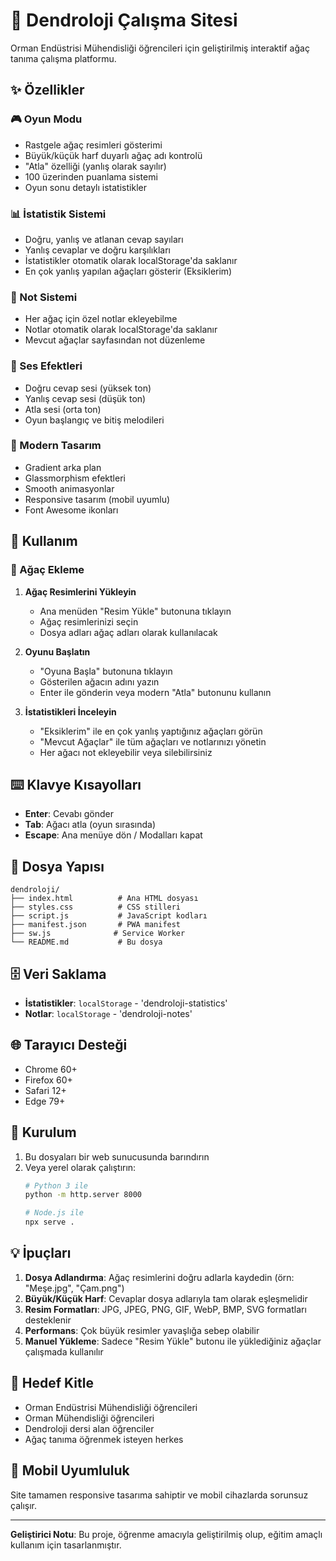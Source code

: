 # 🌳 Dendroloji Çalışma Sitesi

Orman Endüstrisi Mühendisliği öğrencileri için geliştirilmiş interaktif ağaç tanıma çalışma platformu.

## ✨ Özellikler

### 🎮 Oyun Modu
- Rastgele ağaç resimleri gösterimi
- Büyük/küçük harf duyarlı ağaç adı kontrolü
- "Atla" özelliği (yanlış olarak sayılır)
- 100 üzerinden puanlama sistemi
- Oyun sonu detaylı istatistikler

### 📊 İstatistik Sistemi
- Doğru, yanlış ve atlanan cevap sayıları
- Yanlış cevaplar ve doğru karşılıkları
- İstatistikler otomatik olarak localStorage'da saklanır
- En çok yanlış yapılan ağaçları gösterir (Eksiklerim)

### 📝 Not Sistemi
- Her ağaç için özel notlar ekleyebilme
- Notlar otomatik olarak localStorage'da saklanır
- Mevcut ağaçlar sayfasından not düzenleme

### 🎵 Ses Efektleri
- Doğru cevap sesi (yüksek ton)
- Yanlış cevap sesi (düşük ton)
- Atla sesi (orta ton)
- Oyun başlangıç ve bitiş melodileri

### 🎨 Modern Tasarım
- Gradient arka plan
- Glassmorphism efektleri
- Smooth animasyonlar
- Responsive tasarım (mobil uyumlu)
- Font Awesome ikonları

## 🚀 Kullanım

### 📁 Ağaç Ekleme
1. **Ağaç Resimlerini Yükleyin**
   - Ana menüden "Resim Yükle" butonuna tıklayın
   - Ağaç resimlerinizi seçin
   - Dosya adları ağaç adları olarak kullanılacak

2. **Oyunu Başlatın**
   - "Oyuna Başla" butonuna tıklayın
   - Gösterilen ağacın adını yazın
   - Enter ile gönderin veya modern "Atla" butonunu kullanın

3. **İstatistikleri İnceleyin**
   - "Eksiklerim" ile en çok yanlış yaptığınız ağaçları görün
   - "Mevcut Ağaçlar" ile tüm ağaçları ve notlarınızı yönetin
   - Her ağacı not ekleyebilir veya silebilirsiniz

## ⌨️ Klavye Kısayolları

- **Enter**: Cevabı gönder
- **Tab**: Ağacı atla (oyun sırasında)
- **Escape**: Ana menüye dön / Modalları kapat

## 📁 Dosya Yapısı

```
dendroloji/
├── index.html          # Ana HTML dosyası
├── styles.css          # CSS stilleri
├── script.js           # JavaScript kodları
├── manifest.json       # PWA manifest
├── sw.js              # Service Worker
└── README.md           # Bu dosya
```

## 🗄️ Veri Saklama

- **İstatistikler**: `localStorage` - 'dendroloji-statistics'
- **Notlar**: `localStorage` - 'dendroloji-notes'

## 🌐 Tarayıcı Desteği

- Chrome 60+
- Firefox 60+
- Safari 12+
- Edge 79+

## 🔧 Kurulum

1. Bu dosyaları bir web sunucusunda barındırın
2. Veya yerel olarak çalıştırın:
   ```bash
   # Python 3 ile
   python -m http.server 8000
   
   # Node.js ile
   npx serve .
   ```

## 💡 İpuçları

1. **Dosya Adlandırma**: Ağaç resimlerini doğru adlarla kaydedin (örn: "Meşe.jpg", "Çam.png")
2. **Büyük/Küçük Harf**: Cevaplar dosya adlarıyla tam olarak eşleşmelidir
3. **Resim Formatları**: JPG, JPEG, PNG, GIF, WebP, BMP, SVG formatları desteklenir
4. **Performans**: Çok büyük resimler yavaşlığa sebep olabilir
5. **Manuel Yükleme**: Sadece "Resim Yükle" butonu ile yüklediğiniz ağaçlar çalışmada kullanılır

## 🎯 Hedef Kitle

- Orman Endüstrisi Mühendisliği öğrencileri
- Orman Mühendisliği öğrencileri
- Dendroloji dersi alan öğrenciler
- Ağaç tanıma öğrenmek isteyen herkes

## 📱 Mobil Uyumluluk

Site tamamen responsive tasarıma sahiptir ve mobil cihazlarda sorunsuz çalışır.

---

**Geliştirici Notu**: Bu proje, öğrenme amacıyla geliştirilmiş olup, eğitim amaçlı kullanım için tasarlanmıştır. 